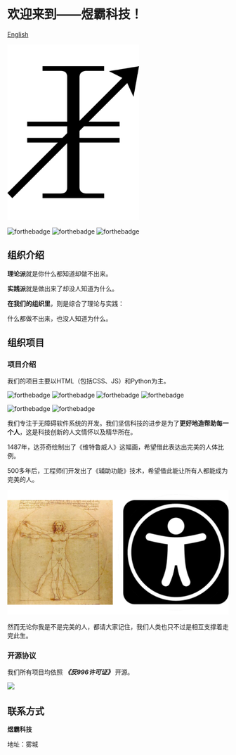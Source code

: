 # 欢迎来到——煜霸科技！ 

[English](profile/README_EN.md)

<img width="300px" src="profile/img/logo.svg">

![forthebadge](https://forthebadge.com/images/badges/built-by-developers.svg) ![forthebadge](https://forthebadge.com/images/badges/built-with-love.svg) ![forthebadge](https://forthebadge.com/images/badges/open-source.svg)

## 组织介绍

**理论派**就是你什么都知道却做不出来。

**实践派**就是做出来了却没人知道为什么。

**在我们的组织里**，则是综合了理论与实践：

什么都做不出来，也没人知道为什么。

## 组织项目

### 项目介绍

我们的项目主要以HTML（包括CSS、JS）和Python为主。

![forthebadge](https://forthebadge.com/images/badges/uses-html.svg) ![forthebadge](https://forthebadge.com/images/badges/uses-css.svg) ![forthebadge](https://forthebadge.com/images/badges/uses-js.svg) ![forthebadge](https://forthebadge.com/images/badges/uses-git.svg)


![forthebadge](https://forthebadge.com/images/badges/made-with-python.svg) ![forthebadge](https://forthebadge.com/images/badges/made-with-markdown.svg)

我们专注于无障碍软件系统的开发。我们坚信科技的进步是为了**更好地造帮助每一个人**，这是科技创新的人文情怀以及精华所在。

1487年，达芬奇绘制出了《维特鲁威人》这幅画，希望借此表达出完美的人体比例。

500多年后，工程师们开发出了《辅助功能》技术，希望借此能让所有人都能成为完美的人。

![Accessibility](profile/img/Accessibility.png)

然而无论你我是不是完美的人，都请大家记住，我们人类也只不过是相互支撑着走完此生。

### 开源协议

我们所有项目均依照 ***《反996许可证》*** 开源。

[![](https://img.shields.io/static/v1?label=LICENSE&message=%22Anti%20996%22%20License%20Version%201.0&color=blue&style=for-the-badge)](https://github.com/996icu/996.ICU)

## 联系方式

**煜霸科技**

地址：雾城